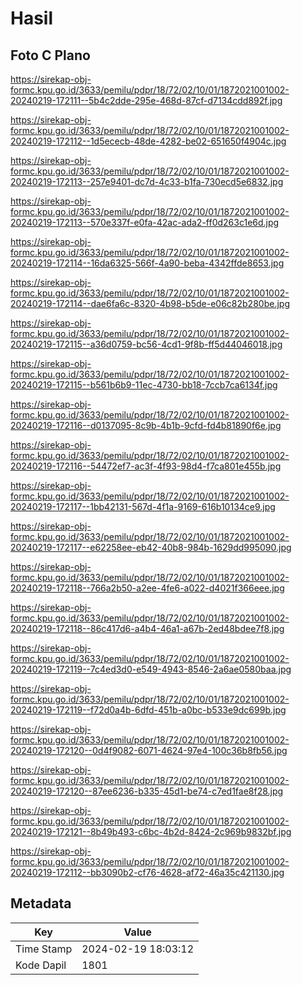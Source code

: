 # Hasil

## Foto C Plano

https://sirekap-obj-formc.kpu.go.id/3633/pemilu/pdpr/18/72/02/10/01/1872021001002-20240219-172111--5b4c2dde-295e-468d-87cf-d7134cdd892f.jpg

https://sirekap-obj-formc.kpu.go.id/3633/pemilu/pdpr/18/72/02/10/01/1872021001002-20240219-172112--1d5ececb-48de-4282-be02-651650f4904c.jpg

https://sirekap-obj-formc.kpu.go.id/3633/pemilu/pdpr/18/72/02/10/01/1872021001002-20240219-172113--257e9401-dc7d-4c33-b1fa-730ecd5e6832.jpg

https://sirekap-obj-formc.kpu.go.id/3633/pemilu/pdpr/18/72/02/10/01/1872021001002-20240219-172113--570e337f-e0fa-42ac-ada2-ff0d263c1e6d.jpg

https://sirekap-obj-formc.kpu.go.id/3633/pemilu/pdpr/18/72/02/10/01/1872021001002-20240219-172114--16da6325-566f-4a90-beba-4342ffde8653.jpg

https://sirekap-obj-formc.kpu.go.id/3633/pemilu/pdpr/18/72/02/10/01/1872021001002-20240219-172114--dae6fa6c-8320-4b98-b5de-e06c82b280be.jpg

https://sirekap-obj-formc.kpu.go.id/3633/pemilu/pdpr/18/72/02/10/01/1872021001002-20240219-172115--a36d0759-bc56-4cd1-9f8b-ff5d44046018.jpg

https://sirekap-obj-formc.kpu.go.id/3633/pemilu/pdpr/18/72/02/10/01/1872021001002-20240219-172115--b561b6b9-11ec-4730-bb18-7ccb7ca6134f.jpg

https://sirekap-obj-formc.kpu.go.id/3633/pemilu/pdpr/18/72/02/10/01/1872021001002-20240219-172116--d0137095-8c9b-4b1b-9cfd-fd4b81890f6e.jpg

https://sirekap-obj-formc.kpu.go.id/3633/pemilu/pdpr/18/72/02/10/01/1872021001002-20240219-172116--54472ef7-ac3f-4f93-98d4-f7ca801e455b.jpg

https://sirekap-obj-formc.kpu.go.id/3633/pemilu/pdpr/18/72/02/10/01/1872021001002-20240219-172117--1bb42131-567d-4f1a-9169-616b10134ce9.jpg

https://sirekap-obj-formc.kpu.go.id/3633/pemilu/pdpr/18/72/02/10/01/1872021001002-20240219-172117--e62258ee-eb42-40b8-984b-1629dd995090.jpg

https://sirekap-obj-formc.kpu.go.id/3633/pemilu/pdpr/18/72/02/10/01/1872021001002-20240219-172118--766a2b50-a2ee-4fe6-a022-d4021f366eee.jpg

https://sirekap-obj-formc.kpu.go.id/3633/pemilu/pdpr/18/72/02/10/01/1872021001002-20240219-172118--86c417d6-a4b4-46a1-a67b-2ed48bdee7f8.jpg

https://sirekap-obj-formc.kpu.go.id/3633/pemilu/pdpr/18/72/02/10/01/1872021001002-20240219-172119--7c4ed3d0-e549-4943-8546-2a6ae0580baa.jpg

https://sirekap-obj-formc.kpu.go.id/3633/pemilu/pdpr/18/72/02/10/01/1872021001002-20240219-172119--f72d0a4b-6dfd-451b-a0bc-b533e9dc699b.jpg

https://sirekap-obj-formc.kpu.go.id/3633/pemilu/pdpr/18/72/02/10/01/1872021001002-20240219-172120--0d4f9082-6071-4624-97e4-100c36b8fb56.jpg

https://sirekap-obj-formc.kpu.go.id/3633/pemilu/pdpr/18/72/02/10/01/1872021001002-20240219-172120--87ee6236-b335-45d1-be74-c7ed1fae8f28.jpg

https://sirekap-obj-formc.kpu.go.id/3633/pemilu/pdpr/18/72/02/10/01/1872021001002-20240219-172121--8b49b493-c6bc-4b2d-8424-2c969b9832bf.jpg

https://sirekap-obj-formc.kpu.go.id/3633/pemilu/pdpr/18/72/02/10/01/1872021001002-20240219-172112--bb3090b2-cf76-4628-af72-46a35c421130.jpg


## Metadata

| Key        | Value               |
| ---------- | ------------------- |
| Time Stamp | 2024-02-19 18:03:12 |
| Kode Dapil | 1801                |



